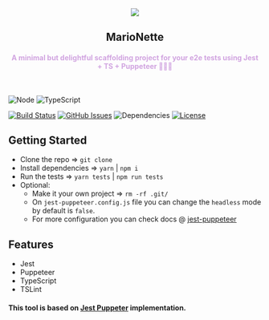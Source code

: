 <p align="center" style="margin-top: 1rem;">
  <img src="https://files.catbox.moe/foqras.png">
  <h2 align="center">MarioNette</h2>
  <h4 align="center" style="color:#D1A4E0;">A minimal but delightful scaffolding project for your e2e tests using Jest + TS + Puppeteer 🎪🤡🎪 </h4>
</p>
&nbsp;&nbsp;&nbsp;&nbsp;&nbsp;&nbsp;&nbsp;&nbsp;&nbsp;&nbsp;&nbsp;&nbsp;&nbsp;&nbsp;&nbsp;&nbsp;&nbsp;&nbsp;&nbsp;

![Node](https://img.shields.io/badge/node%40latest-%3E%3D%208.0.0-brightgreen.svg)
![TypeScript](https://img.shields.io/badge/types-TypeScript-blue.svg)

[![Build Status](https://travis-ci.com/KelviNosse/MarioNette.svg?branch=master)](https://travis-ci.org/kelvinosse/marionette)
[![GitHub Issues](https://img.shields.io/github/issues/kelvinosse/MarioNette.svg)](https://github.com/KelviNosse/MarioNette/issues)
![Dependencies](https://img.shields.io/badge/dependencies-up%20to%20date-purple.svg)
[![License](https://img.shields.io/badge/license-MIT-red.svg)](https://opensource.org/licenses/MIT)

## Getting Started

- Clone the repo => `git clone`
- Install dependencies => `yarn` | `npm i`
- Run the tests => `yarn tests` | `npm run tests`
- Optional:
  - Make it your own project => `rm -rf .git/`
  - On `jest-puppeteer.config.js` file you can change the `headless` mode by default is `false`.
  - For more configuration you can check docs @ [jest-puppeteer](https://github.com/smooth-code/jest-puppeteer)

## Features

- Jest
- Puppeteer
- TypeScript
- TSLint

#### This tool is based on [Jest Puppeter](https://github.com/smooth-code/jest-puppeteer) implementation.
